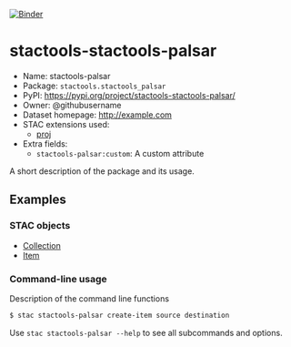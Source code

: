 [![Binder](https://mybinder.org/badge_logo.svg)](https://mybinder.org/v2/gh/stactools-packages/stactools-palsar/main?filepath=docs/installation_and_basic_usage.ipynb)

# stactools-stactools-palsar

- Name: stactools-palsar
- Package: `stactools.stactools_palsar`
- PyPI: https://pypi.org/project/stactools-stactools-palsar/
- Owner: @githubusername
- Dataset homepage: http://example.com
- STAC extensions used:
  - [proj](https://github.com/stac-extensions/projection/)
- Extra fields:
  - `stactools-palsar:custom`: A custom attribute

A short description of the package and its usage.

## Examples

### STAC objects

- [Collection](examples/collection.json)
- [Item](examples/item/item.json)

### Command-line usage

Description of the command line functions

```bash
$ stac stactools-palsar create-item source destination
```

Use `stac stactools-palsar --help` to see all subcommands and options.
